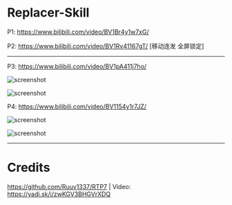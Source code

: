 # Replacer-Skill

P1: https://www.bilibili.com/video/BV1Br4y1w7xG/

P2: https://www.bilibili.com/video/BV1Rv41167gT/  [移动连发 全屏锁定]

---

P3: https://www.bilibili.com/video/BV1pA411j7ho/

![screenshot](https://github.com/tera-mod/Replacer-Skill-Alpha/blob/main/sample/01.png)

![screenshot](https://github.com/tera-mod/Replacer-Skill-Alpha/blob/main/sample/02.png)

P4: https://www.bilibili.com/video/BV1154y1r7JZ/

![screenshot](https://github.com/tera-mod/Replacer-Skill-Alpha/blob/main/sample/03.png)

![screenshot](https://github.com/tera-mod/Replacer-Skill-Alpha/blob/main/sample/04.png)

---

# Credits

https://github.com/Ruuv1337/RTP7 | Video: https://yadi.sk/i/zwKGV3BHGVrXDQ
